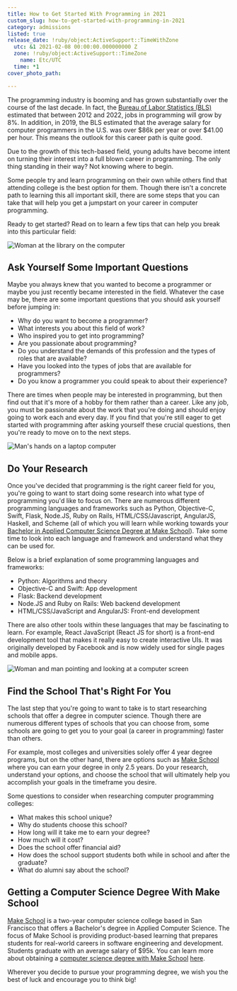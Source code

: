 ```yaml
---
title: How to Get Started With Programming in 2021
custom_slug: how-to-get-started-with-programming-in-2021
category: admissions
listed: true
release_date: !ruby/object:ActiveSupport::TimeWithZone
  utc: &1 2021-02-08 00:00:00.000000000 Z
  zone: !ruby/object:ActiveSupport::TimeZone
    name: Etc/UTC
  time: *1
cover_photo_path: 

---
```

The programming industry is booming and has grown substantially over the course of the last decade. In fact, the [Bureau of Labor Statistics (BLS)](https://www.bls.gov/ooh/computer-and-information-technology/computer-programmers.htm#tab-1) estimated that between 2012 and 2022, jobs in programming will grow by 8%. In addition, in 2019, the BLS estimated that the average salary for computer programmers in the U.S. was over $86k per year or over $41.00 per hour. This means the outlook for this career path is quite good.

Due to the growth of this tech-based field, young adults have become intent on turning their interest into a full blown career in programming. The only thing standing in their way? Not knowing where to begin.

Some people try and learn programming on their own while others find that attending college is the best option for them. Though there isn't a concrete path to learning this all important skill, there are some steps that you can take that will help you get a jumpstart on your career in computer programming.

Ready to get started? Read on to learn a few tips that can help you break into this particular field:

![Woman at the library on the computer](https://res.cloudinary.com/makeschool/image/upload/v1612825675/Blog/How_to_Start_Programming_Image_2.jpg "Woman at the library on the computer")

## Ask Yourself Some Important Questions

Maybe you always knew that you wanted to become a programmer or maybe you just recently became interested in the field. Whatever the case may be, there are some important questions that you should ask yourself before jumping in:
-   Why do you want to become a programmer?
-   What interests you about this field of work?
-   Who inspired you to get into programming?
-   Are you passionate about programming?
-   Do you understand the demands of this profession and the types of roles that are available?
-   Have you looked into the types of jobs that are available for programmers?
-   Do you know a programmer you could speak to about their experience?

There are times when people may be interested in programming, but then find out that it's more of a hobby for them rather than a career. Like any job, you must be passionate about the work that you're doing and should enjoy going to work each and every day. If you find that you're still eager to get started with programming after asking yourself these crucial questions, then you're ready to move on to the next steps.

![Man's hands on a laptop computer](https://res.cloudinary.com/makeschool/image/upload/v1612825675/Blog/How_to_Start_Programming_Image_3.jpg "Man's hands on a laptop computer")

## Do Your Research

Once you've decided that programming is the right career field for you, you're going to want to start doing some research into what type of programming you'd like to focus on. There are numerous different programming languages and frameworks such as Python, Objective-C, Swift, Flask, Node.JS, Ruby on Rails, HTML/CSS/Javascript, AngularJS, Haskell, and Scheme (all of which you will learn while working towards your [Bachelor in Applied Computer Science Degree at Make School](https://www.makeschool.com/computer-science-degree)). Take some time to look into each language and framework and understand what they can be used for.

Below is a brief explanation of some programming languages and frameworks:
-   Python: Algorithms and theory
-   Objective-C and Swift: App development
-   Flask: Backend development
-   Node.JS and Ruby on Rails: Web backend development
-   HTML/CSS/JavaScript and AngularJS: Front-end development

There are also other tools within these languages that may be fascinating to learn. For example, React JavaScript (React JS for short) is a front-end development tool that makes it really easy to create interactive UIs. It was originally developed by Facebook and is now widely used for single pages and mobile apps.

![Woman and man pointing and looking at a computer screen](https://res.cloudinary.com/makeschool/image/upload/v1612825675/Blog/How_to_Start_Programming_Image_4.jpg "Woman and man pointing and looking at a computer screen")

## Find the School That's Right For You

The last step that you're going to want to take is to start researching schools that offer a degree in computer science. Though there are numerous different types of schools that you can choose from, some schools are going to get you to your goal (a career in programming) faster than others.

For example, most colleges and universities solely offer 4 year degree programs, but on the other hand, there are options such as [Make School](https://www.makeschool.com) where you can earn your degree in only 2.5 years. Do your research, understand your options, and choose the school that will ultimately help you accomplish your goals in the timeframe you desire.

Some questions to consider when researching computer programming colleges:
-   What makes this school unique?
-   Why do students choose this school?
-   How long will it take me to earn your degree?
-   How much will it cost?
-   Does the school offer financial aid?
-   How does the school support students both while in school and after the graduate?
-   What do alumni say about the school?

## Getting a Computer Science Degree With Make School

[Make School](https://www.makeschool.com/) is a two-year computer science college based in San Francisco that offers a Bachelor's degree in Applied Computer Science. The focus of Make School is providing product-based learning that prepares students for real-world careers in software engineering and development. Students graduate with an average salary of $95k. You can learn more about obtaining a [computer science degree with Make School](https://www.makeschool.com/computer-science)  [here](https://www.makeschool.com/computer-science). 

Wherever you decide to pursue your programming degree, we wish you the best of luck and encourage you to think big!